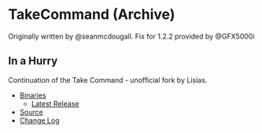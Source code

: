 # TakeCommand (Archive)

Originally written by @seanmcdougall. Fix for 1.2.2 provided by @GFX5000i

## In a Hurry

Continuation of the Take Command - unofficial fork by Lisias.

* [Binaries](./Archive)
	+ [Latest Release](https://github.com/net-lisias-kspu/TakeCommand/releases)
* [Source](https://github.com/net-lisias-kspu/TakeCommand)
* [Change Log](./CHANGE_LOG.md)
